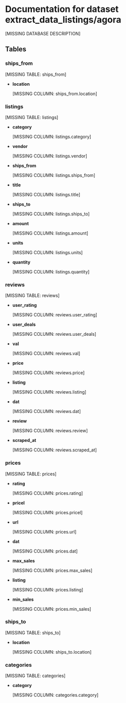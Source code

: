 # Documentation for dataset extract_data_listings/agora

[MISSING DATABASE DESCRIPTION]

## Tables

### ships_from

[MISSING TABLE: ships_from]

* __location__

  [MISSING COLUMN: ships_from.location]

### listings

[MISSING TABLE: listings]

* __category__

  [MISSING COLUMN: listings.category]

* __vendor__

  [MISSING COLUMN: listings.vendor]

* __ships_from__

  [MISSING COLUMN: listings.ships_from]

* __title__

  [MISSING COLUMN: listings.title]

* __ships_to__

  [MISSING COLUMN: listings.ships_to]

* __amount__

  [MISSING COLUMN: listings.amount]

* __units__

  [MISSING COLUMN: listings.units]

* __quantity__

  [MISSING COLUMN: listings.quantity]

### reviews

[MISSING TABLE: reviews]

* __user_rating__

  [MISSING COLUMN: reviews.user_rating]

* __user_deals__

  [MISSING COLUMN: reviews.user_deals]

* __val__

  [MISSING COLUMN: reviews.val]

* __price__

  [MISSING COLUMN: reviews.price]

* __listing__

  [MISSING COLUMN: reviews.listing]

* __dat__

  [MISSING COLUMN: reviews.dat]

* __review__

  [MISSING COLUMN: reviews.review]

* __scraped_at__

  [MISSING COLUMN: reviews.scraped_at]

### prices

[MISSING TABLE: prices]

* __rating__

  [MISSING COLUMN: prices.rating]

* __pricel__

  [MISSING COLUMN: prices.pricel]

* __url__

  [MISSING COLUMN: prices.url]

* __dat__

  [MISSING COLUMN: prices.dat]

* __max_sales__

  [MISSING COLUMN: prices.max_sales]

* __listing__

  [MISSING COLUMN: prices.listing]

* __min_sales__

  [MISSING COLUMN: prices.min_sales]

### ships_to

[MISSING TABLE: ships_to]

* __location__

  [MISSING COLUMN: ships_to.location]

### categories

[MISSING TABLE: categories]

* __category__

  [MISSING COLUMN: categories.category]

